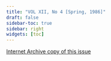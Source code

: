 ```yaml
--- 
title: "VOL XII, No 4 [Spring, 1986]"
draft: false
sidebar-toc: true
sidebar: right
widgets: [toc]
---
```


[Internet Archive copy of this issue](https://archive.org/details/stx_Verbatim_The_Language_Quarterly_v12n4_Spring_1986)